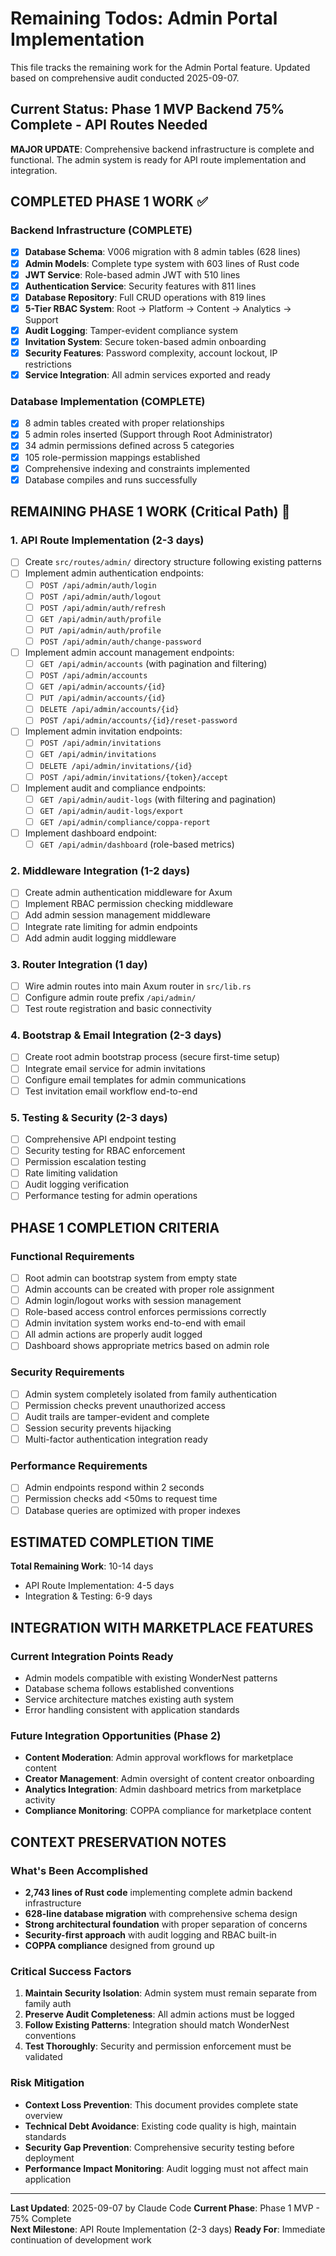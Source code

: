 # Remaining Todos: Admin Portal Implementation

This file tracks the remaining work for the Admin Portal feature. Updated based on comprehensive audit conducted 2025-09-07.

## Current Status: Phase 1 MVP Backend 75% Complete - API Routes Needed

**MAJOR UPDATE**: Comprehensive backend infrastructure is complete and functional. The admin system is ready for API route implementation and integration.

## COMPLETED PHASE 1 WORK ✅

### Backend Infrastructure (COMPLETE)
- [x] **Database Schema**: V006 migration with 8 admin tables (628 lines)
- [x] **Admin Models**: Complete type system with 603 lines of Rust code
- [x] **JWT Service**: Role-based admin JWT with 510 lines
- [x] **Authentication Service**: Security features with 811 lines
- [x] **Database Repository**: Full CRUD operations with 819 lines
- [x] **5-Tier RBAC System**: Root → Platform → Content → Analytics → Support
- [x] **Audit Logging**: Tamper-evident compliance system
- [x] **Invitation System**: Secure token-based admin onboarding
- [x] **Security Features**: Password complexity, account lockout, IP restrictions
- [x] **Service Integration**: All admin services exported and ready

### Database Implementation (COMPLETE)
- [x] 8 admin tables created with proper relationships
- [x] 5 admin roles inserted (Support through Root Administrator) 
- [x] 34 admin permissions defined across 5 categories
- [x] 105 role-permission mappings established
- [x] Comprehensive indexing and constraints implemented
- [x] Database compiles and runs successfully

## REMAINING PHASE 1 WORK (Critical Path) 🚧

### 1. API Route Implementation (2-3 days)
- [ ] Create `src/routes/admin/` directory structure following existing patterns
- [ ] Implement admin authentication endpoints:
  - [ ] `POST /api/admin/auth/login` 
  - [ ] `POST /api/admin/auth/logout`
  - [ ] `POST /api/admin/auth/refresh`
  - [ ] `GET /api/admin/auth/profile`
  - [ ] `PUT /api/admin/auth/profile`
  - [ ] `POST /api/admin/auth/change-password`
- [ ] Implement admin account management endpoints:
  - [ ] `GET /api/admin/accounts` (with pagination and filtering)
  - [ ] `POST /api/admin/accounts` 
  - [ ] `GET /api/admin/accounts/{id}`
  - [ ] `PUT /api/admin/accounts/{id}`
  - [ ] `DELETE /api/admin/accounts/{id}`
  - [ ] `POST /api/admin/accounts/{id}/reset-password`
- [ ] Implement admin invitation endpoints:
  - [ ] `POST /api/admin/invitations`
  - [ ] `GET /api/admin/invitations`
  - [ ] `DELETE /api/admin/invitations/{id}`
  - [ ] `POST /api/admin/invitations/{token}/accept`
- [ ] Implement audit and compliance endpoints:
  - [ ] `GET /api/admin/audit-logs` (with filtering and pagination)
  - [ ] `GET /api/admin/audit-logs/export`
  - [ ] `GET /api/admin/compliance/coppa-report`
- [ ] Implement dashboard endpoint:
  - [ ] `GET /api/admin/dashboard` (role-based metrics)

### 2. Middleware Integration (1-2 days)
- [ ] Create admin authentication middleware for Axum
- [ ] Implement RBAC permission checking middleware
- [ ] Add admin session management middleware
- [ ] Integrate rate limiting for admin endpoints
- [ ] Add admin audit logging middleware

### 3. Router Integration (1 day)
- [ ] Wire admin routes into main Axum router in `src/lib.rs`
- [ ] Configure admin route prefix `/api/admin/`
- [ ] Test route registration and basic connectivity

### 4. Bootstrap & Email Integration (2-3 days)
- [ ] Create root admin bootstrap process (secure first-time setup)
- [ ] Integrate email service for admin invitations
- [ ] Configure email templates for admin communications
- [ ] Test invitation email workflow end-to-end

### 5. Testing & Security (2-3 days)
- [ ] Comprehensive API endpoint testing
- [ ] Security testing for RBAC enforcement
- [ ] Permission escalation testing
- [ ] Rate limiting validation
- [ ] Audit logging verification
- [ ] Performance testing for admin operations

## PHASE 1 COMPLETION CRITERIA

### Functional Requirements
- [ ] Root admin can bootstrap system from empty state
- [ ] Admin accounts can be created with proper role assignment
- [ ] Admin login/logout works with session management  
- [ ] Role-based access control enforces permissions correctly
- [ ] Admin invitation system works end-to-end with email
- [ ] All admin actions are properly audit logged
- [ ] Dashboard shows appropriate metrics based on admin role

### Security Requirements
- [ ] Admin system completely isolated from family authentication
- [ ] Permission checks prevent unauthorized access
- [ ] Audit trails are tamper-evident and complete
- [ ] Session security prevents hijacking
- [ ] Multi-factor authentication integration ready

### Performance Requirements  
- [ ] Admin endpoints respond within 2 seconds
- [ ] Permission checks add <50ms to request time
- [ ] Database queries are optimized with proper indexes

## ESTIMATED COMPLETION TIME

**Total Remaining Work**: 10-14 days
- API Route Implementation: 4-5 days
- Integration & Testing: 6-9 days  

## INTEGRATION WITH MARKETPLACE FEATURES

### Current Integration Points Ready
- Admin models compatible with existing WonderNest patterns
- Database schema follows established conventions
- Service architecture matches existing auth system
- Error handling consistent with application standards

### Future Integration Opportunities (Phase 2)
- **Content Moderation**: Admin approval workflows for marketplace content
- **Creator Management**: Admin oversight of content creator onboarding
- **Analytics Integration**: Admin dashboard metrics from marketplace activity
- **Compliance Monitoring**: COPPA compliance for marketplace content

## CONTEXT PRESERVATION NOTES

### What's Been Accomplished
- **2,743 lines of Rust code** implementing complete admin backend infrastructure
- **628-line database migration** with comprehensive schema design
- **Strong architectural foundation** with proper separation of concerns
- **Security-first approach** with audit logging and RBAC built-in
- **COPPA compliance** designed from ground up

### Critical Success Factors
1. **Maintain Security Isolation**: Admin system must remain separate from family auth
2. **Preserve Audit Completeness**: All admin actions must be logged
3. **Follow Existing Patterns**: Integration should match WonderNest conventions
4. **Test Thoroughly**: Security and permission enforcement must be validated

### Risk Mitigation
- **Context Loss Prevention**: This document provides complete state overview
- **Technical Debt Avoidance**: Existing code quality is high, maintain standards  
- **Security Gap Prevention**: Comprehensive security testing before deployment
- **Performance Impact Monitoring**: Audit logging must not affect main application

---

**Last Updated**: 2025-09-07 by Claude Code
**Current Phase**: Phase 1 MVP - 75% Complete  
**Next Milestone**: API Route Implementation (2-3 days)
**Ready For**: Immediate continuation of development work